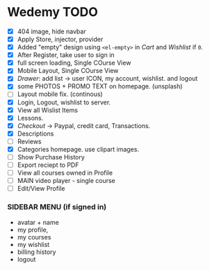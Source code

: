 # Wedemy TODO

- [x] 404 image, hide navbar
- [x] Apply Store, injector, provider
- [x] Added "empty" design using `<el-empty>` in _Cart_ and _Wishlist_ if `0`.
- [x] After Register, take user to sign in
- [x] full screen loading, Single COurse View
- [x] Mobile Layout, Single COurse View
- [x] _Drawer_:  add list -> user ICON, my account, wishlist. and logout
- [x] some PHOTOS + PROMO TEXT on homepage. (unsplash)
- [ ] Layout mobile fix. (continous)
- [x] Login, Logout, wishlist to server.
- [x] View all Wislist Items
- [x] Lessons.
- [x] _Checkout_ -> Paypal, credit card, Transactions.
- [x] Descriptions
- [ ] Reviews
- [x] Categories homepage. use clipart images.
- [ ] Show Purchase History
- [ ] Export reciept to PDF
- [ ] View all courses owned in Profile
- [ ] MAIN video player - single course
- [ ] Edit/View Profile 

### SIDEBAR MENU (if signed in)
- avatar + name
- my profile,
- my courses
- my wishlist
- billing history
- logout
